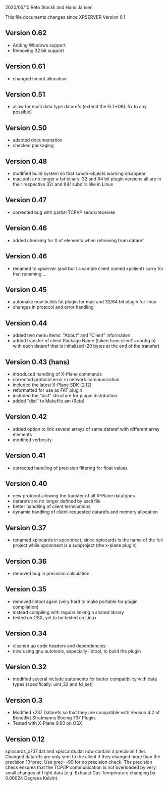 2020/05/10 Reto Stockli and Hans Jansen

This file documents changes since XPSERVER Version 0.1

Version 0.62
------------
- Adding Windows support
- Removing 32 bit support

Version 0.61
------------
- changed timout allocation

Version 0.51
------------
- allow for multi data type datarefs (extend the FLT+DBL fix to any possible)

Version 0.50
------------
- adapted documentation
- checked packaging

Version 0.48
------------
- modified build system so that subdir-objects warning disappear
- mac.xpl is no longer a fat binary. 32 and 64 bit plugin versions
  all are in their respective 32/ and 64/ subdirs like in Linux

Version 0.47
------------
- corrected bug with partial TCP/IP sends/receives

Version 0.46
------------
- added checking for # of elements when retrieving from dataref

Version 0.46
------------
- renamed to xpserver (and built a sample client named xpclient)
  sorry for that renaming ...

Version 0.45
------------
- automake now builds fat plugin for mac and 32/64 bit plugin for linux
- changes in protocol and error handling

Version 0.44
------------
- added two menu items: "About" and "Client" information
- added transfer of client Package Name (taken from client's config.h)
  with each dataref that is initialized (20 bytes at the end of the transfer)

Version 0.43 (hans)
------------
- introduced handling of X-Plane commands
- corrected protocol error in network communication
- included the latest X-Plane SDK (2.12)
- reformatted for use as FAT plugin
- included the "dist" structure for plugin distribution
- added "dist" to Makefile.am (Reto)

Version 0.42
------------
- added option to link several arrays of same dataref with different array elements
- modified verbosity

Version 0.41
------------
- corrected handling of precision filtering for float values

Version 0.40
------------
- new protocol allowing the transfer of all X-Plane datatypes
- datarefs are no longer defined by ascii file
- better handlling of client terminations
- dynamic handling of client-requested datarefs and memory allocation

Version 0.37
------------
- renamed xpiocards in xpconnect, since xpiocards is the name of the full 
project while xpconnect is a subproject (the x-plane plugin)

Version 0.36
------------
- removed bug in precision calculation

Version 0.35
------------
- removed libtool again (very hard to make portable for plugin compilation)
- instead compiling with regular linking a shared library
- tested on OSX, yet to be tested on Linux

Version 0.34
------------
- cleaned up code headers and dependencies
- now using gnu autotools, especially libtool, to build the plugin

Version 0.32
------------
- modified several include statements for better compatibility with data types (specifically: uint_32 and fd_set)

Version 0.3
------------
- Modified x737 Datarefs so that they are compatible with Verison 4.2 of
  Benedikt Stratmanns Boeing 737 Plugin.
- Tested with X-Plane 9.60 on OSX

Version 0.12
------------
xpiocards_x737.dat and xpiocards.dat now contain a precision filter. Changed
datarefs are only sent to the client if they changed more than the precision
10^prec. Use prec=-99 for no precision check. The precision check ensures that
the TCP/IP communication is not overloaded by very small changes of flight data
(e.g. Exhaust Gas Temperature changing by 0.00024 Degrees Kelvin).
